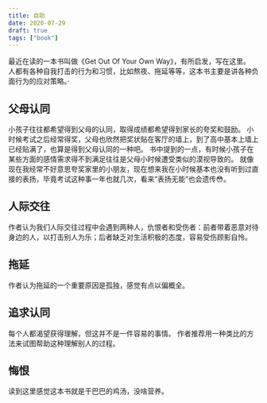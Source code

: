 ```yaml
---
title: 自助
date: 2020-07-29
draft: true
tags: ["book"]
---
```


最近在读的一本书叫做《Get Out Of Your Own Way》，有所启发，写在这里。
人都有各种自我打击的行为和习惯，比如熬夜、拖延等等，这本书主要是讲各种负面行为的应对策略。·

## 父母认同

小孩子往往都希望得到父母的认同，取得成绩都希望得到家长的夸奖和鼓励。
小时候考试之后经常得奖，父母也欣然把奖状贴在客厅的墙上，到了高中基本上墙上已经贴满了，也算是得到父母认同的一种吧。
书中提到的一点，有时候小孩子在某些方面的感情需求得不到满足往往是父母小时候遭受类似的漠视导致的。
就像现在我经常不好意思夸奖家里的小朋友，现在想来我在小时候基本也没有听到过直接的表扬，毕竟考试这种事一年也就几次，看来“表扬无能”也会遗传😳。

## 人际交往

作者认为我们人际交往过程中会遇到两种人，仇恨者和受伤者：前者带着恶意对待身边的人，以打击别人为乐；后者缺乏对生活积极的态度，容易受伤顾影自怜。

## 拖延

作者认为拖延的一个重要原因是孤独，感觉有点以偏概全。

## 追求认同

每个人都渴望获得理解，但这并不是一件容易的事情。
作者推荐用一种类比的方法来试图帮助这种理解别人的过程。

## 悔恨

读到这里感觉这本书就是干巴巴的鸡汤，没啥营养。
